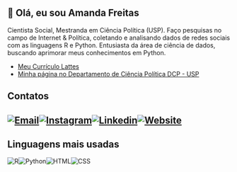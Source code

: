 ## 👋 Olá, eu sou Amanda Freitas
Cientista Social, Mestranda em Ciência Política (USP).
Faço pesquisas no campo de Internet & Política, coletando e analisando dados de redes sociais com as linguagens R e Python.
Entusiasta da área de ciência de dados, buscando aprimorar meus conhecimentos em Python.

- [Meu Currículo Lattes](http://lattes.cnpq.br/1148124654034566)
- [Minha página no Departamento de Ciência Política DCP - USP](https://dcp.fflch.usp.br/amanda-freitas-carnaiba)


## Contatos
[![Email](https://img.shields.io/badge/Gmail-D14836?style=for-the-badge&logo=gmail&logoColor=white)](mailto:freitas.amanda@usp.br)[![Instagram](https://img.shields.io/badge/Instagram-E4405F?style=for-the-badge&logo=instagram&logoColor=white)](https://www.instagram.com/mandyfreitas19/)[![Linkedin](https://img.shields.io/badge/LinkedIn-0077B5?style=for-the-badge&logo=linkedin&logoColor=white)](https://www.linkedin.com/in/freitas-amanda/)[![Website](https://img.shields.io/badge/website-000000?style=for-the-badge&logo=About.me&logoColor=white)](https://freitasamanda.github.io)
---
## Linguagens mais usadas
![R](https://img.shields.io/badge/R-276DC3?style=for-the-badge&logo=r&logoColor=white)![Python](https://img.shields.io/badge/Python-14354C?style=for-the-badge&logo=python&logoColor=white)![HTML](https://img.shields.io/badge/HTML5-E34F26?style=for-the-badge&logo=html5&logoColor=white)![CSS](https://img.shields.io/badge/CSS3-1572B6?style=for-the-badge&logo=css3&logoColor=white)


